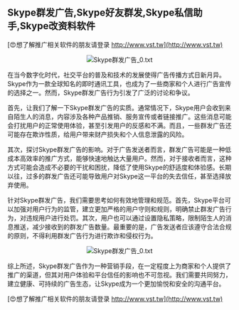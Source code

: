 ## **Skype群发广告,Skype好友群发,Skype私信助手,Skype改资料软件**

[😍想了解推广相关软件的朋友请登录 http://www.vst.tw](http://www.vst.tw)

 <center><img src="https://vst.tw/MP4/tuiguang/png/8.png" alt="Skype群发广告_0.txt"></center>

在当今数字化时代，社交平台的普及和技术的发展使得广告传播方式日新月异。Skype作为一款全球知名的即时通讯工具，也成为了一些商家和个人进行广告宣传的选择之一。然而，Skype群发广告行为引发了广泛的讨论和争议。

首先，让我们了解一下Skype群发广告的实质。通常情况下，Skype用户会收到来自陌生人的消息，内容涉及各种产品推销、服务宣传或者链接推广。这些消息可能会打扰用户的正常使用体验，甚至引发用户的反感和不满。而且，一些群发广告还可能存在欺诈性质，给用户带来财产损失和个人信息泄露的风险。

其次，探讨Skype群发广告的影响。对于广告发送者而言，群发广告可能是一种低成本高效率的推广方式，能够快速地触达大量用户。然而，对于接收者而言，这种方式可能会造成不必要的干扰和困扰，降低了使用Skype的舒适度和体验感。长期以往，过多的群发广告还可能导致用户对Skype这一平台的失去信任，甚至选择放弃使用。

针对Skype群发广告，我们需要思考如何有效地管理和规范。首先，Skype平台可以加强对用户行为的监管，建立更加严格的用户守则和规则，明确禁止群发广告行为，对违规用户进行处罚。其次，用户也可以通过设置隐私策略，限制陌生人的消息推送，减少接收到的群发广告数量。最重要的是，广告发送者应该遵守合法合规的原则，不得利用群发广告行为进行欺诈和侵权行为。

 <center><img src="https://vst.tw/MP4/tuiguang/png/1.png" alt="Skype群发广告_0.txt"></center>

综上所述，Skype群发广告作为一种营销手段，在一定程度上为商家和个人提供了推广的渠道，但其对用户体验和平台信任的影响也不可忽视。我们需要共同努力，建立健康、可持续的广告生态，让Skype成为一个更加愉悦和安全的沟通平台。

[😍想了解推广相关软件的朋友请登录 http://www.vst.tw](http://www.vst.tw)



